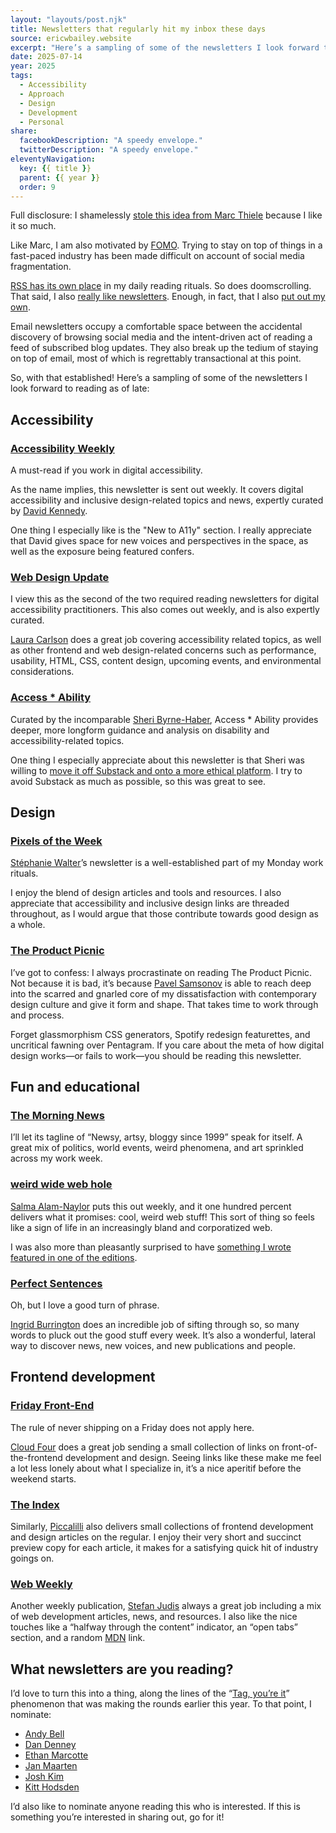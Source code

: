 ```yaml
---
layout: "layouts/post.njk"
title: Newsletters that regularly hit my inbox these days
source: ericwbailey.website
excerpt: "Here’s a sampling of some of the newsletters I look forward to"
date: 2025-07-14
year: 2025
tags:
  - Accessibility
  - Approach
  - Design
  - Development
  - Personal
share:
  facebookDescription: "A speedy envelope."
  twitterDescription: "A speedy envelope."
eleventyNavigation:
  key: {{ title }}
  parent: {{ year }}
  order: 9
---
```


Full disclosure: I shamelessly [stole this idea from Marc Thiele](https://marcthiele.com/notes/newsletter-that-regularly-hit-my-inbox-these-days) because I like it so much.

Like Marc, I am also motivated by [FOMO](https://en.wikipedia.org/wiki/Fear_of_missing_out). Trying to stay on top of things in a fast-paced industry has been made difficult on account of social media fragmentation.

[RSS has its own place](https://ericwbailey.website/published/i-doubled-down-on-rss/) in my daily reading rituals. So does doomscrolling. That said, I also [really like newsletters](https://ericwbailey.website/newsletters/). Enough, in fact, that I also [put out my own](https://buttondown.com/ericwbailey).

Email newsletters occupy a comfortable space between the accidental discovery of browsing social media and the intent-driven act of reading a feed of subscribed blog updates. They also break up the tedium of staying on top of email, most of which is regrettably transactional at this point.

So, with that established! Here’s a sampling of some of the newsletters I look forward to reading as of late:

## Accessibility

### [Accessibility Weekly](https://a11yweekly.com/)

A must-read if you work in digital accessibility.

As the name implies, this newsletter is sent out weekly. It covers digital accessibility and inclusive design-related topics and news, expertly curated by [David Kennedy](https://davidakennedy.com/).

One thing I especially like is the "New to A11y" section. I really appreciate that David gives space for new voices and perspectives in the space, as well as the exposure being featured confers.

### [Web Design Update](https://groups.google.com/a/d.umn.edu/g/webdev)

I view this as the second of the two required reading newsletters for digital accessibility practitioners. This also comes out weekly, and is also expertly curated.

[Laura Carlson](https://web.archive.org/web/20180628031824/http://www.webstandardsgroup.org/features/laura-carlson.htm) does a great job covering accessibility related topics, as well as other frontend and web design-related concerns such as performance, usability, HTML, CSS, content design, upcoming events, and environmental considerations.

### [Access * Ability](https://buttondown.com/access-ability/)

Curated by the incomparable [Sheri Byrne-Haber](https://www.sheribyrnehaber.com/), Access&nbsp;*&nbsp;Ability provides deeper, more longform guidance and analysis on disability and accessibility-related topics.

One thing I especially appreciate about this newsletter is that Sheri was willing to [move it off Substack and onto a more ethical platform](https://www.theatlantic.com/ideas/archive/2023/11/substack-extremism-nazi-white-supremacy-newsletters/676156/). I try to avoid Substack as much as possible, so this was great to see.

## Design

### [Pixels of the Week](https://stephaniewalter.design/subscribe-to-the-blog-updates/)

[Stéphanie Walter](https://stephaniewalter.design/)’s newsletter is a well-established part of my Monday work rituals.

I enjoy the blend of design articles and tools and resources. I also appreciate that accessibility and inclusive design links are threaded throughout, as I would argue that those contribute towards good design as a whole.

### [The Product Picnic](https://productpicnic.beehiiv.com/)

I’ve got to confess: I always procrastinate on reading The Product Picnic. Not because it is bad, it’s because [Pavel Samsonov](https://pavelsamsonov.com/) is able to reach deep into the scarred and gnarled core of my dissatisfaction with contemporary design culture and give it form and shape. That takes time to work through and process.

Forget glassmorphism CSS generators, Spotify redesign featurettes, and uncritical fawning over Pentagram.  If you care about the meta of how digital design works—or fails to work—you should be reading this newsletter.

## Fun and educational

### [The Morning News](https://themorningnews.org/)

I’ll let its tagline of “Newsy, artsy, bloggy since 1999” speak for itself. A great mix of politics, world events, weird phenomena, and art sprinkled across my work week.

### [weird wide web hole](https://buttondown.com/weirdwidewebhole/)

[Salma Alam-Naylor](https://whitep4nth3r.com/) puts this out weekly, and it one hundred percent delivers what it promises: cool, weird web stuff! This sort of thing so feels like a sign of life in an increasingly bland and  corporatized web.

I was also more than pleasantly surprised to have [something I wrote featured in one of the editions](https://buttondown.com/weirdwidewebhole/archive/weird_wide_web_hole_77/).

### [Perfect Sentences](https://buttondown.com/perfectsentences/)

Oh, but I love a good turn of phrase.

[Ingrid Burrington](https://lifewinning.com/) does an incredible job of sifting through so, so many words to pluck out the good stuff every week. It’s also a wonderful, lateral way to discover news, new voices, and new publications and people.

## Frontend development

### [Friday Front-End](https://fridayfrontend.curated.co/)

The rule of never shipping on a Friday does not apply here.

[Cloud Four](https://cloudfour.com/) does a great job sending a small collection of links on front-of-the-frontend development and design. Seeing links like these make me feel a lot less lonely about what I specialize in, it’s a nice aperitif before the weekend starts.

### [The Index](https://piccalil.li/the-index/)

Similarly, [Piccalilli](https://piccalil.li/) also delivers small collections of frontend development and design articles on the regular. I enjoy their very short and succinct preview copy for each article, it makes for a satisfying quick hit of industry goings on.

### [Web Weekly](https://webweekly.email/)

Another weekly publication, [Stefan Judis](https://www.stefanjudis.com/) always a great job including a mix of web development articles, news, and resources. I also like the nice touches like a “halfway through the content” indicator, an “open tabs” section, and a random [MDN](https://developer.mozilla.org/en-US/) link.

## What newsletters are you reading?

I’d love to turn this into a thing, along the lines of the “[Tag, you’re it](https://ericwbailey.website/published/tag-youre-it/)” phenomenon that was making the rounds earlier this year. To that point, I nominate:

- [Andy Bell](https://bell.bz/)
- [Dan Denney](https://www.dandenney.com/)
- [Ethan Marcotte](https://ethanmarcotte.com/)
- [Jan Maarten](https://janmaarten.com/)
- [Josh Kim](https://www.joshkimux.com/)
- [Kitt Hodsden](https://kitt.hodsden.org/)

I’d also like to nominate anyone reading this who is interested. If this is something you’re interested in sharing out, go for it!
